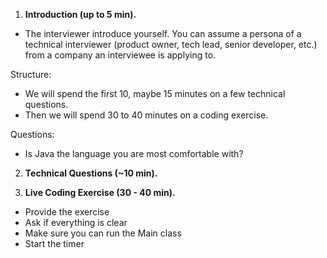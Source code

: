 1. **Introduction (up to 5 min).**

- The interviewer introduce yourself. You can assume a persona of a technical interviewer (product owner, tech lead, senior developer, etc.) from a company an interviewee is applying to.

Structure:
  - We will spend the first 10, maybe 15 minutes on a few technical questions.
  - Then we will spend 30 to 40 minutes on a coding exercise.

Questions:
  - Is Java the language you are most comfortable with?

2. **Technical Questions (~10 min).**


3. **Live Coding Exercise (30 - 40 min).**
- Provide the exercise
- Ask if everything is clear
- Make sure you can run the Main class
- Start the timer
